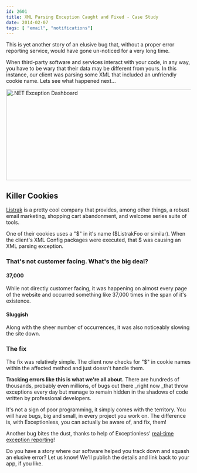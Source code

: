 ```yaml
---
id: 2601
title: XML Parsing Exception Caught and Fixed - Case Study
date: 2014-02-07
tags: [ "email", "notifications"]
---
```

This is yet another story of an elusive bug that, without a proper error reporting service, would have gone un-noticed for a very long time.

When third-party software and services interact with your code, in any way, you have to be wary that their data may be different from yours. In this instance, our client was parsing some XML that included an unfriendly cookie name. Lets see what happened next...<!--more-->

<img loading="lazy" class="aligncenter size-full wp-image-2603" alt=".NET Exception Dashboard" src="/assets/img/news/apexExceptionsRandom.png" width="878" height="248" data-id="2603" srcset="/assets/apexExceptionsRandom.png 878w, /assets/apexExceptionsRandom-300x84.png 300w" sizes="(max-width: 878px) 100vw, 878px" />

## Killer Cookies

<a title="Listrak" href="http://www.listrak.com/" target="_blank">Listrak</a> is a pretty cool company that provides, among other things, a robust email marketing, shopping cart abandonment, and welcome series suite of tools.

One of their cookies uses a "$" in it's name ($ListrakFoo or similar). When the client's XML Config packages were executed, that $ was causing an XML parsing exception.

### That's not customer facing. What's the big deal?

#### 37,000

While not directly customer facing, it was happening on almost every page of the website and occurred something like 37,000 times in the span of it's existence.

#### Sluggish

Along with the sheer number of occurrences, it was also noticeably slowing the site down.

### The fix

The fix was relatively simple. The client now checks for "$" in cookie names within the affected method and just doesn't handle them.

**Tracking errors like this is what we're all about.** There are hundreds of thousands, probably even millions, of bugs out there _right now _that throw exceptions every day but manage to remain hidden in the shadows of code written by professional developers.

It's not a sign of poor programming, it simply comes with the territory. You will have bugs, big and small, in every project you work on. The difference is, with Exceptionless, you can actually be aware of, and fix, them!

Another bug bites the dust, thanks to help of Exceptionless' [real-time exception reporting](http://exceptionless.com "Real Time Exception Reporting")!

Do you have a story where our software helped you track down and squash an elusive error? Let us know! We'll publish the details and link back to your app, if you like.


